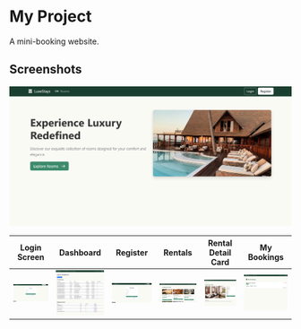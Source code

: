 # My Project  
A mini-booking website.  

## Screenshots  
<p align="center">
  <img src="./P1.png" width="800" alt="Main UI">
</p>

| Login Screen | Dashboard | Register | Rentals | Rental Detail Card | My Bookings | 
|--------------|-----------|----------|---------|--------------------|-------------|
| ![Login](./P2.png) | ![Dashboard](./P8adminDashboard.png) | ![Register](./P3.png) | ![Rentals](./P4.png) | ![RentalCard](./P5.png) | ![MyBookings](./P6.png) |
